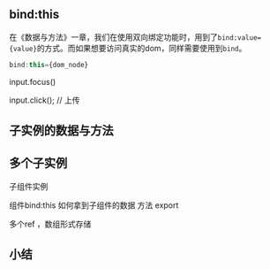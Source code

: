 
## bind:this

在《数据与方法》一章，我们在使用双向绑定功能时，用到了`bind:value={value}`的方式。而如果想要访问真实的dom，同样需要使用到`bind`。

```javascript
bind:this={dom_node}
```

  

input.focus()

  

input.click(); // 上传

## 子实例的数据与方法

## 多个子实例

子组件实例

  
组件bind:this
如何拿到子组件的数据 方法 export

多个ref ，数组形式存储



## 小结